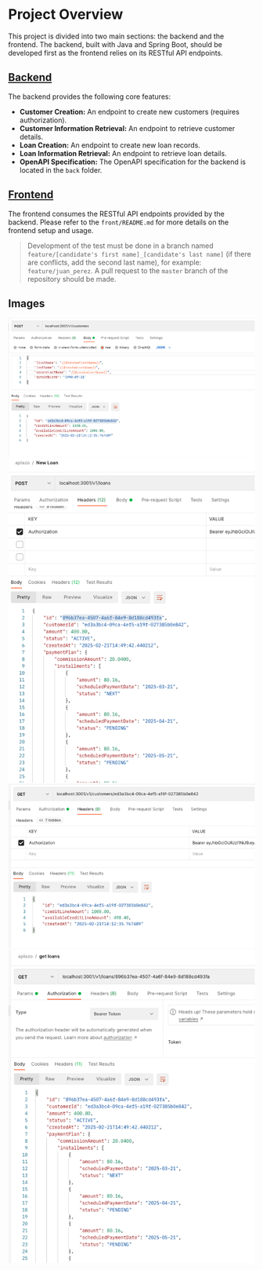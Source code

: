 # Project Overview

This project is divided into two main sections: the backend and the frontend. The backend, built with Java and Spring Boot, should be developed first as the frontend relies on its RESTful API endpoints.

## [Backend](back/README.md)

The backend provides the following core features:

- **Customer Creation:** An endpoint to create new customers (requires authorization).
- **Customer Information Retrieval:** An endpoint to retrieve customer details.
- **Loan Creation:** An endpoint to create new loan records.
- **Loan Information Retrieval:** An endpoint to retrieve loan details.
- **OpenAPI Specification:** The OpenAPI specification for the backend is located in the `back` folder.

## [Frontend](front/README.md)

The frontend consumes the RESTful API endpoints provided by the backend. Please refer to the `front/README.md` for more details on the frontend setup and usage.

> Development of the test must be done in a branch named `feature/[candidate's first name]_[candidate's last name]` (if there are conflicts, add the second last name), for example: `feature/juan_perez`. A pull request to the `master` branch of the repository should be made.


## Images

![](./images/add-customer.png)
![](./images/add-loans.png)
![](./images/get-customer.png)
![](./images/get-loans.png)
